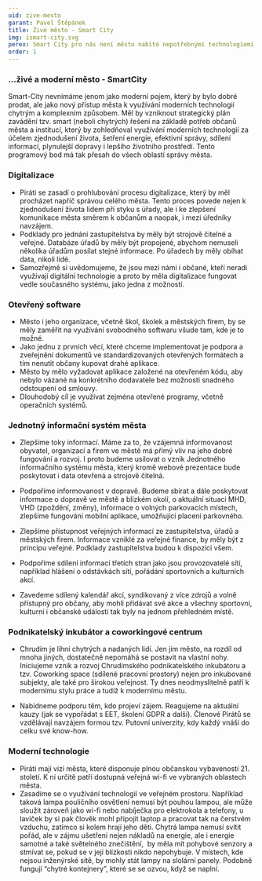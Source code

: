 ```yaml
---
uid: zive-mesto
garant: Pavel Štěpánek
title: Živé město - Smart City
img: ismart-city.svg
perex: Smart City pro nás není město nabité nepotřebnými technologiemi z dotačních peněz, ale město, které díky technologiím a chytrému přístupu funguje lépe.
order: 1
---
```


### ...živé a moderní město - SmartCity 

Smart-City nevnímáme jenom jako moderní pojem, který by bylo dobré prodat, ale jako nový přístup města k využívání moderních technologií chytrým a komplexním způsobem. Měl by vzniknout strategický plán zavádění tzv. smart (neboli chytrých) řešení na základě potřeb občanů města a institucí, který by zohledňoval využívání moderních technologií za účelem zjednodušení života, šetření energie, efektivní správy, sdílení informací, plynulejší dopravy i lepšího životního prostředí. Tento programový bod má tak přesah do všech oblastí správy města.

### Digitalizace

- Piráti se zasadí o prohlubování procesu digitalizace, který by měl procházet napříč správou celého města. Tento proces povede nejen k zjednodušení života lidem při styku s úřady, ale i ke zlepšení komunikace města směrem k občanům a naopak, i mezi úředníky navzájem.  
- Podklady pro jednání zastupitelstva by měly být strojově čitelné a veřejné. Databáze úřadů by měly být propojené, abychom nemuseli několika úřadům posílat stejné informace. Po úřadech by měly obíhat data, nikoli lidé.  
- Samozřejmě si uvědomujeme, že jsou mezi námi i občané, kteří neradi využívají digitální technologie a proto by měla digitalizace fungovat vedle současného systému, jako jedna z možností. 

### Otevřený software

- Město i jeho organizace, včetně škol, školek a městských firem, by se měly zaměřit na využívání svobodného softwaru všude tam, kde je to možné. 
- Jako jednu z prvních věcí, které chceme implementovat je podpora a zveřejnění dokumentů ve standardizovaných otevřených formátech a tím nenutit občany kupovat drahé aplikace.  
- Město by mělo vyžadovat aplikace založené na otevřeném kódu, aby nebylo vázané na konkrétního dodavatele bez možnosti snadného odstoupení od smlouvy. 
- Dlouhodobý cíl je využívat zejména otevřené programy, včetně operačních systémů. 

### Jednotný informační systém města

- Zlepšíme toky informací. Máme za to, že vzájemná informovanost obyvatel, organizací a firem ve městě má přímý vliv na jeho dobré fungování a rozvoj. I proto budeme usilovat o vznik Jednotného informačního systému města, který kromě webové prezentace bude poskytovat i data otevřená a strojově čitelná. 

- Podpoříme informovanost v dopravě. Budeme sbírat a dále poskytovat informace o dopravě ve městě a blízkém okolí, o aktuální situaci MHD, VHD (zpoždění, změny), informace o volných parkovacích místech, zlepšíme fungování mobilní aplikace, umožňující placení parkovného. 

- Zlepšíme přístupnost veřejných informací ze zastupitelstva, úřadů a městských firem. Informace vzniklé za veřejné finance, by měly být z principu veřejné. Podklady zastupitelstva budou k dispozici všem. 

- Podpoříme sdílení informací třetích stran jako jsou provozovatelé sítí, například hlášení o odstávkách sítí, pořádání sportovních a kulturních akcí.  
- Zavedeme sdílený kalendář akcí, syndikovaný z více zdrojů a volně přístupný pro občany, aby mohli přidávat své akce a všechny sportovní, kulturní i občanské události tak byly na jednom přehledném místě. 

### Podnikatelský inkubátor a coworkingové centrum

- Chrudim je líhní chytrých a nadaných lidí. Jen jim město, na rozdíl od mnoha jiných, dostatečně nepomáhá se postavit na vlastní nohy. Iniciujeme vznik a rozvoj Chrudimského podnikatelského inkubátoru a tzv. Coworking space (sdílené pracovní prostory) nejen pro inkubované subjekty, ale také pro širokou veřejnost. Ty dnes neodmyslitelně patří k modernímu stylu práce a tudíž k modernímu městu. 

- Nabídneme podporu těm, kdo projeví zájem. Reagujeme na aktuální kauzy (jak se vypořádat s EET, školení GDPR a další). Členové Pirátů se vzdělávají navzájem formou tzv. Putovní univerzity, kdy každý vnáší do celku své know-how. 

### Moderní technologie

- Piráti mají vizi města, které disponuje plnou občanskou vybaveností 21. století. K ní určitě patří dostupná veřejná wi-fi ve vybraných oblastech města.  
- Zasadíme se o využívání technologií ve veřejném prostoru. Například taková lampa pouličního osvětlení nemusí být pouhou lampou, ale může sloužit zároveň jako wi-fi nebo nabíječka pro elektrokola a telefony, u laviček by si pak člověk mohl připojit laptop a pracovat tak na čerstvém vzduchu, zatímco si kolem hrají jeho děti. Chytrá lampa nemusí svítit pořád, ale v zájmu ušetření nejen nákladů na energie, ale i energie samotné a také světelného znečištění,  by měla mít pohybové senzory a stmívat se, pokud se v její blízkosti nikdo nepohybuje. V místech, kde nejsou inženýrské sítě, by mohly stát lampy na slolární panely. Podobně fungují “chytré kontejnery”, které se se ozvou, když se naplní.

